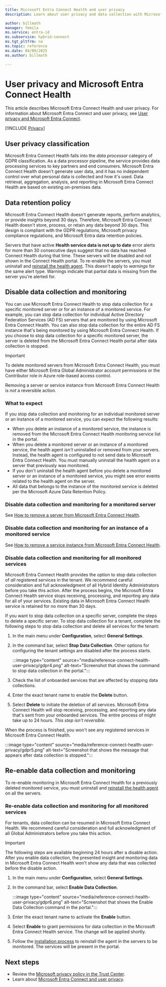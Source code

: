 ```yaml
---
title: Microsoft Entra Connect Health and user privacy
description: Learn about user privacy and data collection with Microsoft Entra Connect Health.

author: billmath
manager: femila
ms.service: entra-id
ms.subservice: hybrid-connect
ms.tgt_pltfrm: na
ms.topic: reference
ms.date: 04/09/2025
ms.author: billmath

---
```


# User privacy and Microsoft Entra Connect Health

This article describes Microsoft Entra Connect Health and user privacy. For information about Microsoft Entra Connect and user privacy, see [User privacy and Microsoft Entra Connect](reference-connect-user-privacy.md).

[!INCLUDE [Privacy](~/includes/azure-docs-pr/gdpr-intro-sentence.md)]

## User privacy classification

Microsoft Entra Connect Health falls into the *data processor* category of GDPR classification. As a data processor pipeline, the service provides data processing services to key partners and end consumers. Microsoft Entra Connect Health doesn't generate user data, and it has no independent control over what personal data is collected and how it's used. Data retrieval, aggregation, analysis, and reporting in Microsoft Entra Connect Health are based on existing on-premises data.

## Data retention policy

Microsoft Entra Connect Health doesn't generate reports, perform analytics, or provide insights beyond 30 days. Therefore, Microsoft Entra Connect Health doesn't store, process, or retain any data beyond 30 days. This design is compliant with the GDPR regulations, Microsoft privacy compliance regulations, and Microsoft Entra data retention policies.

Servers that have active **Health service data is not up to date** error alerts for more than 30 consecutive days suggest that no data has reached Connect Health during that time. These servers will be disabled and not shown in the Connect Health portal. To re-enable the servers, you must uninstall and [reinstall the health agent](how-to-connect-health-agent-install.md). This doesn't apply to *warnings* for the same alert type. Warnings indicate that partial data is missing from the server you're alerted for.

## Disable data collection and monitoring

You can use Microsoft Entra Connect Health to stop data collection for a specific monitored server or for an instance of a monitored service. For example, you can stop data collection for individual Active Directory Federation Services (AD FS) servers that are monitored by using Microsoft Entra Connect Health. You can also stop data collection for the entire AD FS instance that's being monitored by using Microsoft Entra Connect Health. If you choose to stop data collection for a specific monitored server, the server is deleted from the Microsoft Entra Connect Health portal after data collection is stopped.

> [!IMPORTANT]
> To delete monitored servers from Microsoft Entra Connect Health, you must have either Microsoft Entra Global Administrator account permissions or the Contributor role in Azure role-based access control.
>
> Removing a server or service instance from Microsoft Entra Connect Health is *not* a reversible action.

### What to expect

If you stop data collection and monitoring for an individual monitored server or an instance of a monitored service, you can expect the following results:

- When you delete an instance of a monitored service, the instance is removed from the Microsoft Entra Connect Health monitoring service list in the portal.
- When you delete a monitored server or an instance of a monitored service, the health agent *isn't* uninstalled or removed from your servers. Instead, the health agent is configured to not send data to Microsoft Entra Connect Health. You must manually uninstall the health agent on a server that previously was monitored.
- If you don't uninstall the health agent before you delete a monitored server or an instance of a monitored service, you might see error events related to the health agent on the server.
- All data that belongs to the instance of the monitored service is deleted per the Microsoft Azure Data Retention Policy.

### Disable data collection and monitoring for a monitored server

See [How to remove a server from Microsoft Entra Connect Health](how-to-connect-health-operations.md#delete-a-server-from-the-azure-ad-connect-health-service).

### Disable data collection and monitoring for an instance of a monitored service

See [How to remove a service instance from Microsoft Entra Connect Health](how-to-connect-health-operations.md#delete-a-service-instance-from-azure-ad-connect-health-service).

### Disable data collection and monitoring for all monitored services

Microsoft Entra Connect Health provides the option to stop data collection of *all* registered services in the tenant. We recommend careful consideration and full acknowledgment of all Hybrid Identity Administrators before you take this action. After the process begins, the Microsoft Entra Connect Health service stops receiving, processing, and reporting any data for all of your services. Existing data in Microsoft Entra Connect Health service is retained for no more than 30 days.

If you want to stop data collection on a specific server, complete the steps to delete a specific server. To stop data collection for a tenant, complete the following steps to stop data collection and delete all services for the tenant:

1. In the main menu under **Configuration**, select **General Settings**.
1. In the command bar, select **Stop Data Collection**. Other options for configuring the tenant settings are disabled after the process starts.  

   :::image type="content" source="media/reference-connect-health-user-privacy/gdpr4.png" alt-text="Screenshot that shows the command to stop data collection in the portal.":::

1. Check the list of onboarded services that are affected by stopping data collections.
1. Enter the exact tenant name to enable the **Delete** button.
1. Select **Delete** to initiate the deletion of all services. Microsoft Entra Connect Health will stop receiving, processing, and reporting any data that's sent from your onboarded services. The entire process of might take up to 24 hours. *This step isn't reversible*.

When the process is finished, you won't see any registered services in Microsoft Entra Connect Health.

:::image type="content" source="media/reference-connect-health-user-privacy/gdpr5.png" alt-text="Screenshot that shows the message that appears after data collection is stopped.":::

## Re-enable data collection and monitoring

To re-enable monitoring in Microsoft Entra Connect Health for a previously deleted monitored service, you must uninstall and [reinstall the health agent](how-to-connect-health-agent-install.md) on all the servers.

### Re-enable data collection and monitoring for all monitored services

For tenants, data collection can be resumed in Microsoft Entra Connect Health. We recommend careful consideration and full acknowledgment of all Global Administrators before you take this action.

> [!IMPORTANT]
> The following steps are available beginning 24 hours after a disable action. After you enable data collection, the presented insight and monitoring data in Microsoft Entra Connect Health won't show any data that was collected before the disable action.

1. In the main menu under **Configuration**, select **General Settings**.
1. In the command bar, select **Enable Data Collection**.

   :::image type="content" source="media/reference-connect-health-user-privacy/gdpr6.png" alt-text="Screenshot that shows the Enable Data Collection command in the portal.":::

1. Enter the exact tenant name to activate the **Enable** button.
1. Select **Enable** to grant permissions for data collection in the Microsoft Entra Connect Health service. The change will be applied shortly.
1. Follow the [installation process](how-to-connect-health-agent-install.md) to reinstall the agent in the servers to be monitored. The services will be present in the portal.  

## Next steps

- Review the [Microsoft privacy policy in the Trust Center](https://www.microsoft.com/trust-center).
- Learn about [Microsoft Entra Connect and user privacy](reference-connect-user-privacy.md).
